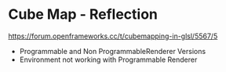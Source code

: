 # Cube Map - Reflection


https://forum.openframeworks.cc/t/cubemapping-in-glsl/5567/5

* Programmable and Non ProgrammableRenderer Versions
* Environment not working with Programmable Renderer


